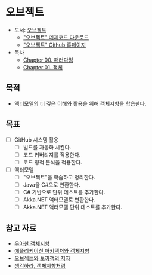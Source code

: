 # 오브젝트
- 도서: [오브젝트](http://www.kyobobook.co.kr/product/detailViewKor.laf?ejkGb=KOR&mallGb=KOR&barcode=9791158391409&orderClick=LET&Kc=)
  - ["오브젝트" 예제코드 다운로드](https://github.com/eternity-oop/objects/archive/master.zip)
  - ["오브젝트" Github 홈페이지](https://github.com/eternity-oop/object)
- 목차
  - [Chapter 00. 패러다임](./Ch00)
  - [Chapter 01. 객체](./Ch01)

## 목적
- 액터모델의 더 깊은 이해와 활용을 위해 객체지향을 학습한다.

## 목표
- [ ] GitHub 시스템 활용
  - [ ] 빌드를 자동화 시킨다.
  - [ ] 코드 커버리지를 적용한다.
  - [ ] 코드 정적 분석을 적용한다.
- [ ] 액터모델  
  - [ ] "오브젝트"을 학습하고 정리한다.
  - [ ] Java을 C#으로 변환한다.
  - [ ] C# 기반으로 단위 테스트를 추가한다.
  - [ ] Akka.NET 액터모델로 변환한다.
  - [ ] Akka.NET 액터모델 단위 테스트를 추가한다.

## 참고 자료
- [우아한 객체지향](https://www.youtube.com/watch?v=dJ5C4qRqAgA)
- [애플리케이션 아키텍처와 객체지향](https://www.youtube.com/watch?v=26S4VFUWlJM)
- [오브젝트와 토끼책의 저자](https://www.youtube.com/watch?v=8OclN9kZTE4)
- [생각하라, 객체지향처럼](https://woowabros.github.io/study/2016/07/07/think_object_oriented.html)